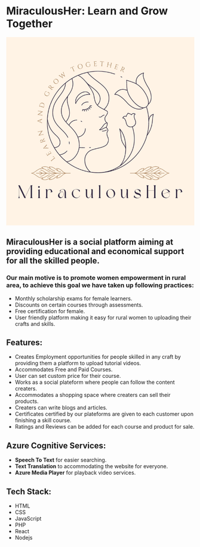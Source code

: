 # MiraculousHer: Learn and Grow Together
<img src="https://github.com/PUJAmangale1221/Miraculous_Her_/blob/main/source/assets/images/logo.png" />

## **MiraculousHer is a social platform aiming at providing educational and economical support for all the skilled people.**

### Our main motive is to promote women empowerment in rural area, to achieve this goal we have taken up following practices:
- Monthly scholarship exams for female learners.
- Discounts on certain courses through assessments.
- Free certification for female.
- User friendly platform making it easy for rural women to uploading their crafts and skills.


## Features:
- Creates Employment opportunities for people skilled in any craft by providing them a platform to upload tutorial videos.
- Accommodates Free and Paid Courses.
- User can set custom price for their course.
- Works as a social plateform where people can follow the content creaters.
- Accommodates a shopping space where creaters can sell their products.
- Creaters can write blogs and articles.
- Certificates certified by our plateforms are given to each customer upon finishing a skill course.
- Ratings and Reviews can be added for each course and product for sale.

## Azure Cognitive Services:
- **Speech To Text** for easier searching.
- **Text Translation** to accommodating the website for everyone.
- **Azure Media Player** for playback video services.


## Tech Stack:
- HTML
- CSS
- JavaScript
- PHP
- React
- Nodejs

